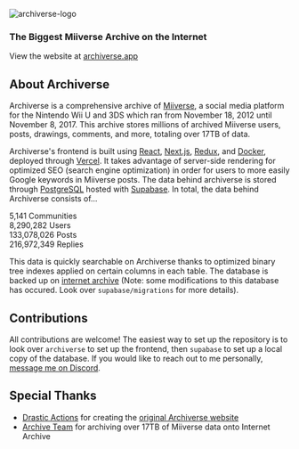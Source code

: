 ![archiverse-logo](https://github.com/kyle1373/Archiverse/assets/59634395/269a0426-87c9-48b7-a15f-cf11b910ef83)

### The Biggest Miiverse Archive on the Internet

View the website at [archiverse.app](https://archiverse.app)

## About Archiverse

Archiverse is a comprehensive archive of [Miiverse](https://en.wikipedia.org/wiki/Miiverse), a social media platform for the Nintendo Wii U and 3DS which ran from November 18, 2012 until November 8, 2017. This archive stores millions of archived Miiverse users, posts, drawings, comments, and more, totaling over 17TB of data.  

Archiverse's frontend is built using [React](https://react.dev/), [Next.js](https://nextjs.org/), [Redux](https://redux.js.org/), and [Docker](https://www.docker.com/), deployed through [Vercel](https://vercel.com/). It takes advantage of server-side rendering for optimized SEO (search engine optimization) in order for users to more easily Google keywords in Miiverse posts. The data behind archiverse is stored through [PostgreSQL](https://www.postgresql.org/) hosted with [Supabase](https://supabase.com/). In total, the data behind Archiverse consists of...

5,141 Communities  
8,290,282 Users  
133,078,026 Posts  
216,972,349 Replies  

This data is quickly searchable on Archiverse thanks to optimized binary tree indexes applied on certain columns in each table.  The database is backed up on [internet archive](https://archive.org/details/archiverse) (Note: some modifications to this database has occured. Look over `supabase/migrations` for more details).

## Contributions

All contributions are welcome! The easiest way to set up the repository is to look over `archiverse` to set up the frontend, then `supabase` to set up a local copy of the database. If you would like to reach out to me personally, [message me on Discord](https://discord.gg/jUAWHNzMer).

## Special Thanks

- [Drastic Actions](https://mastodon.social/@drasticactions@hachyderm.io) for creating the [original Archiverse website](https://github.com/drasticactions/Archiverse)  
- [Archive Team](https://archiveteam.org) for archiving over 17TB of Miiverse data onto Internet Archive 
